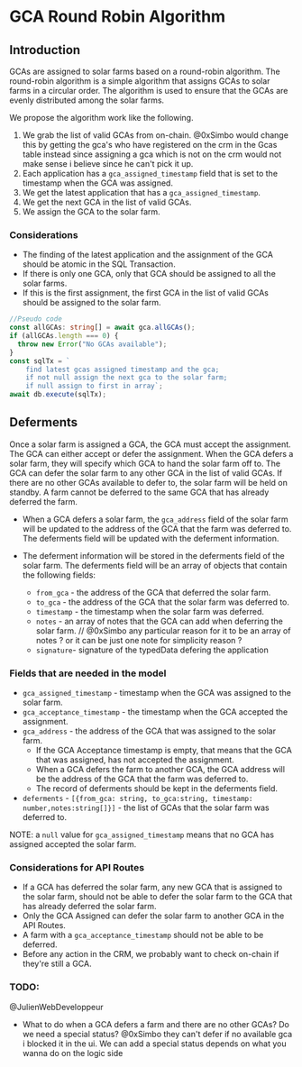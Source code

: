 # GCA Round Robin Algorithm

## Introduction

GCAs are assigned to solar farms based on a round-robin algorithm. The round-robin algorithm is a simple algorithm that assigns GCAs to solar farms in a circular order. The algorithm is used to ensure that the GCAs are evenly distributed among the solar farms.

We propose the algorithm work like the following.

1. We grab the list of valid GCAs from on-chain. @0xSimbo would change this by getting the gca's who have registered on the crm in the Gcas table instead since assigning a gca which is not on the crm would not make sense i believe since he can't pick it up.
2. Each application has a `gca_assigned_timestamp` field that is set to the timestamp when the GCA was assigned.
3. We get the latest application that has a `gca_assigned_timestamp`.
4. We get the next GCA in the list of valid GCAs.
5. We assign the GCA to the solar farm.

### Considerations

- The finding of the latest application and the assignment of the GCA should be atomic in the SQL Transaction.
- If there is only one GCA, only that GCA should be assigned to all the solar farms.
- If this is the first assignment, the first GCA in the list of valid GCAs should be assigned to the solar farm.

```typescript
//Pseudo code
const allGCAs: string[] = await gca.allGCAs();
if (allGCAs.length === 0) {
  throw new Error("No GCAs available");
}
const sqlTx = `
    find latest gcas assigned timestamp and the gca; 
    if not null assign the next gca to the solar farm; 
    if null assign to first in array`;
await db.execute(sqlTx);
```

## Deferments

Once a solar farm is assigned a GCA, the GCA must accept the assignment. The GCA can either accept or defer the assignment. When the GCA defers a solar farm, they will specify which
GCA to hand the solar farm off to. The GCA can defer the solar farm to any other GCA in the list of valid GCAs. If there are no other GCAs available to defer to,
the solar farm will be held on standby. A farm cannot be deferred to the same GCA that has already deferred the farm.

- When a GCA defers a solar farm, the `gca_address` field of the solar farm will be updated to the address of the GCA that the farm was deferred to. The deferments field will be updated with the deferment information.

- The deferment information will be stored in the deferments field of the solar farm. The deferments field will be an array of objects that contain the following fields:
  - `from_gca` - the address of the GCA that deferred the solar farm.
  - `to_gca` - the address of the GCA that the solar farm was deferred to.
  - `timestamp` - the timestamp when the solar farm was deferred.
  - `notes` - an array of notes that the GCA can add when deferring the solar farm. // @0xSimbo any particular reason for it to be an array of notes ? or it can be just one note for simplicity reason ?
  - `signature`- signature of the typedData defering the application

### Fields that are needed in the model

- `gca_assigned_timestamp` - timestamp when the GCA was assigned to the solar farm.
- `gca_acceptance_timestamp` - the timestamp when the GCA accepted the assignment.
- `gca_address` - the address of the GCA that was assigned to the solar farm.
  - If the GCA Acceptance timestamp is empty, that means that the GCA that was assigned, has not accepted the assignment.
  - When a GCA defers the farm to another GCA, the GCA address will be the address of the GCA that the farm was deferred to.
  - The record of deferments should be kept in the deferments field.
- `deferments` - `[{from_gca: string, to_gca:string, timestamp: number,notes:string[]}]` - the list of GCAs that the solar farm was deferred to.

NOTE: a `null` value for `gca_assigned_timestamp` means that no GCA has assigned accepted the solar farm.

### Considerations for API Routes

- If a GCA has deferred the solar farm, any new GCA that is assigned to the solar farm, should not be able to defer the solar farm to the GCA that has already deferred the solar farm.
- Only the GCA Assigned can defer the solar farm to another GCA in the API Routes.
- A farm with a `gca_acceptance_timestamp` should not be able to be deferred.
- Before any action in the CRM, we probably want to check on-chain if they're still a GCA.

### TODO:

@JulienWebDeveloppeur

- What to do when a GCA defers a farm and there are no other GCAs? Do we need a special status?
  @0xSimbo they can't defer if no available gca i blocked it in the ui. We can add a special status depends on what you wanna do on the logic side
